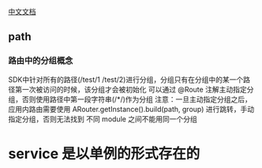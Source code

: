 [中文文档](https://github.com/alibaba/ARouter/blob/master/README_CN.md)
## path
### 路由中的分组概念
SDK中针对所有的路径(/test/1 /test/2)进行分组，分组只有在分组中的某一个路径第一次被访问的时候，该分组才会被初始化
可以通过 @Route 注解主动指定分组，否则使用路径中第一段字符串(/*/)作为分组
注意：一旦主动指定分组之后，应用内路由需要使用 ARouter.getInstance().build(path, group) 进行跳转，手动指定分组，否则无法找到
不同 module 之间不能用同一个分组

# service 是以单例的形式存在的